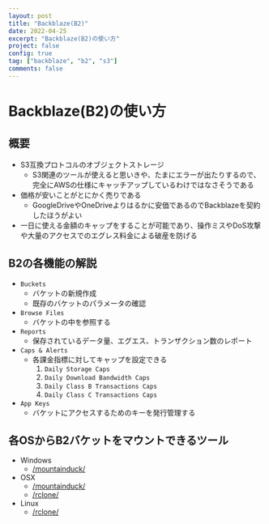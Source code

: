 ```yaml
---
layout: post
title: "Backblaze(B2)"
date: 2022-04-25
excerpt: "Backblaze(B2)の使い方"
project: false
config: true
tag: ["backblaze", "b2", "s3"]
comments: false
---
```


# Backblaze(B2)の使い方

## 概要
 - S3互換プロトコルのオブジェクトストレージ
   - S3関連のツールが使えると思いきや、たまにエラーが出たりするので、完全にAWSの仕様にキャッチアップしているわけではなさそうである
 - 価格が安いことがとにかく売りである
   - GoogleDriveやOneDriveよりはるかに安価であるのでBackblazeを契約したほうがよい
 - 一日に使える金額のキャップをすることが可能であり、操作ミスやDoS攻撃や大量のアクセスでのエグレス料金による破産を防げる

## B2の各機能の解説
 - `Buckets`
   - バケットの新規作成
   - 既存のバケットのパラメータの確認
 - `Browse Files`
   - バケットの中を参照する
 - `Reports`
   - 保存されているデータ量、エグエス、トランザクション数のレポート
 - `Caps & Alerts`
   - 各課金指標に対してキャップを設定できる
     1. `Daily Storage Caps`
     2. `Daily Download Bandwidth Caps`
     3. `Daily Class B Transactions Caps`
     4. `Daily Class C Transactions Caps`
 - `App Keys`
   - バケットにアクセスするためのキーを発行管理する

## 各OSからB2バケットをマウントできるツール
 - Windows
   - [/mountainduck/](/mountainduck/)
 - OSX
   - [/mountainduck/](/mountainduck/)
   - [/rclone/](/rclone/)
 - Linux
   - [/rclone/](/rclone/)
